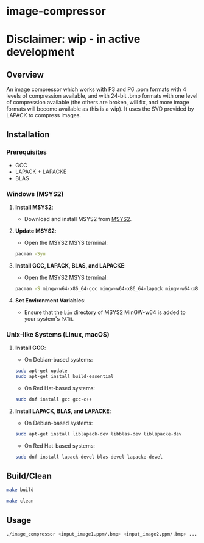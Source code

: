 # image-compressor

# Disclaimer: wip - in active development

## Overview

An image compressor which works with P3 and P6 .ppm formats with 4 levels of compression available, and with 24-bit .bmp formats with one level of compression available (the others are broken, will fix, and more image formats will become available as this is a wip). It uses the SVD provided by LAPACK to compress images.

## Installation

### Prerequisites

- GCC
- LAPACK + LAPACKE
- BLAS

### Windows (MSYS2)

1. **Install MSYS2**:
	- Download and install MSYS2 from [MSYS2](https://www.msys2.org/).

2. **Update MSYS2**:
	- Open the MSYS2 MSYS terminal:
	```sh
	pacman -Syu
	```

3. **Install GCC, LAPACK, BLAS, and LAPACKE**:
	- Open the MSYS2 MSYS terminal:
	```sh
	pacman -S mingw-w64-x86_64-gcc mingw-w64-x86_64-lapack mingw-w64-x86_64-lapacke mingw-w64-x86_64-openblas
	```

4. **Set Environment Variables**:
	- Ensure that the `bin` directory of MSYS2 MinGW-w64 is added to your system's `PATH`.

### Unix-like Systems (Linux, macOS)

1. **Install GCC**:
	- On Debian-based systems:
    ```sh
    sudo apt-get update
    sudo apt-get install build-essential
    ```
	- On Red Hat-based systems:
    ```sh
    sudo dnf install gcc gcc-c++
    ```

2. **Install LAPACK, BLAS, and LAPACKE**:
	- On Debian-based systems:
    ```sh
    sudo apt-get install liblapack-dev libblas-dev liblapacke-dev
    ```
	- On Red Hat-based systems:
    ```sh
    sudo dnf install lapack-devel blas-devel lapacke-devel
    ```

## Build/Clean

```sh
make build
```

```sh
make clean
```

## Usage

```sh
./image_compressor <input_image1.ppm/.bmp> <input_image2.ppm/.bmp> ... <input_image32.ppm/.bmp>
```
